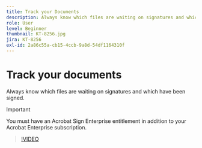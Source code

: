```yaml
---
title: Track your Documents
description: Always know which files are waiting on signatures and which have been signed
role: User
level: Beginner
thumbnail: KT-8256.jpg
jira: KT-8256
exl-id: 2a86c55a-cb15-4ccb-9a8d-54df1164310f
---
```

# Track your documents

Always know which files are waiting on signatures and which have been signed.

>[!IMPORTANT]
>
>You must have an Acrobat Sign Enterprise entitlement in addition to your Acrobat Enterprise subscription.

>[!VIDEO](https://video.tv.adobe.com/v/338492?quality=12&learn=on&hidetitle=true)

